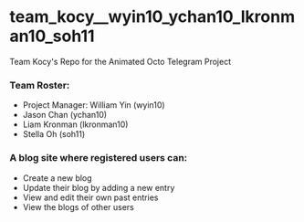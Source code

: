 # team_kocy__wyin10_ychan10_lkronman10_soh11
Team Kocy's Repo for the Animated Octo Telegram Project

### Team Roster:
* Project Manager: William Yin (wyin10)
* Jason Chan (ychan10)
* Liam Kronman (lkronman10)
* Stella Oh (soh11)
### A blog site where registered users can:
* Create a new blog
* Update their blog by adding a new entry
* View and edit their own past entries
* View the blogs of other users

